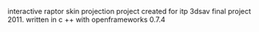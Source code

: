 interactive raptor skin projection project created for itp 3dsav final project 2011. written in c ++ with openframeworks 0.7.4